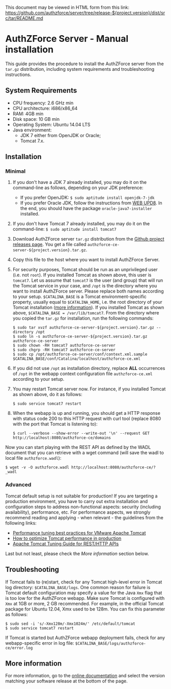 This document may be viewed in HTML form from this link: 
https://github.com/authzforce/server/tree/release-${project.version}/dist/src/tar/README.md

# AuthZForce Server - Manual installation

This guide provides the procedure to install the AuthZForce server from the `tar.gz` distribution, including system requirements and troubleshooting instructions. 

## System Requirements
* CPU frequency: 2.6 GHz min
* CPU architecture: i686/x86_64
* RAM: 4GB min
* Disk space: 10 GB min
* Operating System: Ubuntu 14.04 LTS 
* Java environment: 
    * JDK 7 either from OpenJDK or Oracle; 
    * Tomcat 7.x.

## Installation
### Minimal
1. If you don't have a JDK 7 already installed, you may do it on the command-line as follows, depending on your JDK preference:

   * If you prefer OpenJDK: `$ sudo aptitude install openjdk-7-jdk`
   * If you prefer Oracle JDK, follow the instructions from [WEB UPD8](http://www.webupd8.org/2012/01/install-oracle-java-jdk-7-in-ubuntu-via.html). In the end, you should have the package `oracle-java7-installer` installed.
1. If you don't have Tomcat 7 already installed, you may do it on the command-line: `$ sudo aptitude install tomcat7`
1. Download AuthZForce server `tar.gz` distribution from the [Github project releases page](https://github.com/authzforce/server/releases/download/release-${project.version}/authzforce-ce-server-${project.version}.tar.gz>). You get a file called ``authzforce-ce-server-${project.version}.tar.gz``.
1. Copy this file to the host where you want to install AuthZForce Server.
1. For security purposes, Tomcat should be run as an unprivileged user (i.e. not `root`). If you installed Tomcat as shown above, this user is `tomcat7`. Let us assume that `tomcat7` is the user (and group) that will run the Tomcat service in your case, and `/opt` is the directory where you want to install AuthZForce server. Please replace both names according to your setup. `$CATALINA_BASE` is a Tomcat environment-specific property, usually equal to `$CATALINA_HOME`, i.e. the root directory of your Tomcat installation ([more information](https://tomcat.apache.org/tomcat-7.0-doc/introduction.html)). If you installed Tomcat as shown above, `$CATALINA_BASE = /var/lib/tomcat7`. From the directory where you copied the `tar.gz` for installation, run the following commands:  

    ```shell
    $ sudo tar xvzf authzforce-ce-server-${project.version}.tar.gz --directory /opt
    $ sudo ln -s authzforce-ce-server-${project.version}.tar.gz authzforce-ce-server
    $ sudo chown -RH tomcat7 authzforce-ce-server
    $ sudo chgrp -RH tomcat7 authzforce-ce-server
    $ sudo cp /opt/authzforce-ce-server/conf/context.xml.sample $CATALINA_BASE/conf/Catalina/localhost/authzforce-ce.xml
    ```
1. If you did not use `/opt` as installation directory, replace **ALL** occurrences of `/opt` in the webapp context configuration file `authzforce-ce.xml` according to your setup.
1. You may restart Tomcat server now. For instance, if you installed Tomcat as shown above, do it as follows:
    ```shell
    $ sudo service tomcat7 restart
    ```

1. When the webapp is up and running, you should get a HTTP response with status code 200 to this HTTP request with curl tool (replace 8080 with the port that Tomcat is listening to):
    ```shell
    $ curl --verbose --show-error --write-out '\n' --request GET http://localhost:8080/authzforce-ce/domains
    ```
    
Now you can start playing with the REST API as defined by the WADL document that you can retrieve with a wget command (will save the wadl to local file `authzforce.wadl`):
```shell
$ wget -v -O authzforce.wadl http://localhost:8080/authzforce-ce/?_wadl
```

### Advanced 
Tomcat default setup is not suitable for production! If you are targeting a production environment, you have to carry out extra installation and configuration steps to address non-functional aspects: security (including availability), performance, etc. For performance aspects, we strongly recommend reading and applying - when relevant - the guidelines from the following links:
- [Performance tuning best practices for VMware Apache Tomcat](http://kb.vmware.com/kb/2013486)
- [How to optimize Tomcat performance in production](http://www.genericarticles.com/mediawiki/index.php?title=How_to_optimize_tomcat_performance_in_production)
- [Apache Tomcat Tuning Guide for REST/HTTP APIs](https://javamaster.wordpress.com/2013/03/13/apache-tomcat-tuning-guide/)

Last but not least, please check the *More information* section below.

## Troubleshooting
If Tomcat fails to (re)start, check for any Tomcat high-level error in Tomcat log directory: `$CATALINA_BASE/logs`.
One common reason for failure is Tomcat default configuration may specify a value for the Java `Xmx` flag that is too low for the AuthZForce webapp. Make sure Tomcat is configured with `Xmx` at 1GB or more, 2 GB recommended. For example, in the official Tomcat package for Ubuntu 12.04, Xmx used to be 128m. You can fix this parameter as follows:
```shell
$ sudo sed -i 's/-Xmx128m/-Xmx1024m/' /etc/default/tomcat
$ sudo service tomcat7 restart
```
If Tomcat is started but AuthZForce webapp deployment fails, check for any webapp-specific error in log file: `$CATALINA_BASE/logs/authzforce-ce/error.log`

## More information
For more information, go to the [online documentation](http://authzforce-ce-fiware.readthedocs.io/en/) and select the version matching your software release at the bottom of the page.
